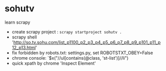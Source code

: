 # sohutv
learn scrapy

- create scrapy project : `scrapy startproject sohutv .`
- scrapy shell 'http://so.tv.sohu.com/list_p1100_p2_p3_p4_p5_p6_p7_p8_p9_p101_p11_p12_p13.html'
- fix forbidden by robots.txt: settings.py, set ROBOTSTXT_OBEY=False
- chrome console: `$x("//ul[contains(@class, 'st-list')]//li")
- quick xpath by chrome 'Inspect Element'

